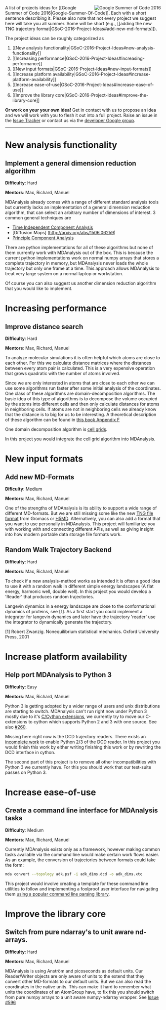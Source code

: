 <img src="https://developers.google.com/open-source/gsoc/images/gsoc2016-sun-373x373.png" title="Google Summer of Code 2016" alt="Google Summer of Code 2016" align="right"/>
A list of projects ideas for [[Google Summer of Code 2016|Google-Summer-Of-Code]]. Each with a short sentence describing it. Please also note that not every project we suggest here will take you all summer. Some will be short (e.g., [[adding the new TNG trajectory format|GSoC-2016-Project-Ideas#add-new-md-formats]]). 

The project ideas can be roughly categorized as

1. [[New analysis functionality|GSoC-2016-Project-Ideas#new-analysis-functionality]]
2. [[Increasing performance|GSoC-2016-Project-Ideas#increasing-performance]]
3. [[New input formats|GSoC-2016-Project-Ideas#new-input-formats]]
4. [[Increase platform availability|GSoC-2016-Project-Ideas#increase-platform-availability]]
5. [[Increase ease-of-use|GSoC-2016-Project-Ideas#increase-ease-of-use]]
6. [[Improve the library core|GSoC-2016-Project-Ideas#improve-the-library-core]]

**Or work on your your own idea!** Get in contact with us to propose an idea and we will work with you to flesh it out into a full project. Raise an issue in the [Issue Tracker](/MDAnalysis/mdanalysis/issues) or contact us via the [developer Google group](http://developers.mdanalysis.org).

------

# New analysis functionality
## Implement a general dimension reduction algorithm

**Difficulty**: Hard

**Mentors**: Max, Richard, Manuel

MDAnalysis already comes with a range of different standard analysis tools but currently lacks an implementation of a general dimension reduction algorithm, that can select an arbitrary number of dimensions of interest. 3 common general techniques are

- [Time Independent Component Analysis](http://arxiv.org/abs/1302.6614)
- [Diffusion Maps] (http://arxiv.org/abs/1506.06259)
- [Principle Component Analysis](https://en.wikipedia.org/wiki/Principal_component_analysis)

There are python implementations for all of these algorithms but none of them currently work with MDAnalysis out of the box. This is because the current python implementations work on normal numpy arrays that stores a complete trajectory in memory, but MDAnalysis never loads the whole trajectory but only one frame at a time. This approach allows MDAnalysis to treat very large system on a normal laptop or workstation.

Of course you can also suggest us another dimension reduction algorithm that you would like to implement.

# Increasing performance

## Improve distance search 

**Difficulty**: Hard

**Mentors**: Max, Richard, Manuel

To analyze molecular simulations it is often helpful which atoms are close to each other. For this we calculate distance matrices where the distances between every atom pair is calculated. This is a very expensive operation that grows quadratic with the number of atoms involved.

Since we are only interested in atoms that are close to each other we can use some algorithms run faster
after some initial analysis of the coordinates. One class of these algorithms are domain-decomposition algorithms. The basic idea of this type of algorithms is to decompose the volume occupied by the atoms into different cells and then only calculate distances for atoms in neighboring cells. If atoms are not in neighboring cells we already know that the distance is to big for us to be interesting. A theoretical description of these algorithm can be found in [this book Appendix F](http://www.amazon.de/Understanding-Molecular-Simulation-Applications-Computational/dp/0122673514%3FSubscriptionId%3DAKIAILSHYYTFIVPWUY6Q%26tag%3Dduckduckgo-ffnt-de-21%26linkCode%3Dxm2%26camp%3D2025%26creative%3D165953%26creativeASIN%3D0122673514)

One domain decomposition algorithm is [cell grids](https://github.com/richardjgowers/cellgrid).

In this project you would integrate the cell grid algorithm into MDAnalysis. 

# New input formats

## Add new MD-Formats

**Dificulty**: Medium

**Mentors**: Max, Richard, Manuel

One of the strengths of MDAnalysis is its ability to support a wide range of different MD-formats. But we are still missing some like the new [TNG file format](http://onlinelibrary.wiley.com/doi/10.1002/jcc.23495/abstract) from Gromacs or [H5MD](https://github.com/pdebuyl/pyh5md). Alternatively, you can also add a format that you want to use personally in MDAnalysis.
This project will familiarize you with working with and connecting different APIs,
as well as giving insight into how modern portable data storage file formats work.

## Random Walk Trajectory Backend

**Difficulty**: Hard

**Mentors**: Max, Richard, Manuel

To check if a new analysis-method works as intended it is often a good idea to use it with a random walk in different simple energy landscapes (A flat energy, harmonic well, double well). In this project you would develop a 'Reader' that produces random trajectories. 

Langevin dynamics in a energy landscape are close to the conformational dynamics of proteins, see [1]. As a first
start you could implement a integrator for langevin dynamics and later have the trajectory 'reader' use the integrator to dynamically generate the trajectory. 

[1] Robert Zwanzig. Nonequilibrium statistical mechanics. Oxford University Press,
2001

# Increase platform availability

## Help port MDAnalysis to Python 3

**Difficulty**: Easy

**Mentors**: Max, Richard, Manuel

Python 3 is getting adopted by a wider range of users and unix distributions are starting to switch.
MDAnalysis can't run right now under Python 3 mostly due to it's [C/Cython extensions](https://github.com/MDAnalysis/mdanalysis/wiki/List-of-extensions), we currently try to move our C-extensions to cython which supports Python 2 and 3 with one source. See also [#260](https://github.com/MDAnalysis/mdanalysis/issues/260).

Missing here right now is the DCD trajectory readers. There exists an [incomplete work](https://github.com/MDAnalysis/mdanalysis/pull/682) to enable Python 2/3 of the DCD reader. In this project you would finish this work by either writing finishing this work or by rewriting the DCD interface in cython.

The second part of this project is to remove all other incompatibilities with Python 3 we currently have. For this you should work that our test-suite passes on Python 3. 

# Increase ease-of-use

## Create a command line interface for MDAnalysis tasks

**Difficulty**: Medium

**Mentors**: Max, Richard, Manuel

Currently MDAnalysis exists only as a framework, however making common tasks available via the command line would make certain work flows easier.  As an example, the conversion of trajectories between formats could take the form: 

``` bash
mda convert --topology adk.psf -i adk_dims.dcd -o adk_dims.xtc
```

This project would involve creating a template for these command line utilities to follow and implementing a foolproof user interface for navigating them [using a popular command line parsing library](https://realpython.com/blog/python/comparing-python-command-line-parsing-libraries-argparse-docopt-click/).

# Improve the library core

## Switch from pure ndarray's to unit aware nd-arrays.

**Difficulty**: Hard

**Mentors**: Max, Richard, Manuel

MDAnalysis is using Anström and picoseconds as default units. Our Reader/Writer objects are only aware of units to
the extend that they convert other MD-formats to our default units. But we can also read the coordinates in the native units. This can make it hard to remember what units the coordinates of an AtomGroup have, to fix this you should switch from pure numpy arrays to a unit aware numpy-ndarray wrapper. See [Issue #596](https://github.com/MDAnalysis/mdanalysis/issues/596)

